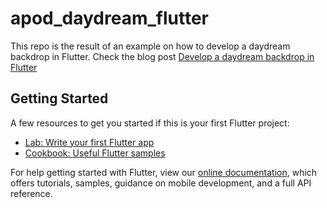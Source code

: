 # apod_daydream_flutter

This repo is the result of an example on how to develop a daydream backdrop in Flutter. Check the blog post <a href="https://techpotatoes.com/2020/02/17/develop-a-daydream-backdrop-in-flutter/"> Develop a daydream backdrop in Flutter </a>

## Getting Started

A few resources to get you started if this is your first Flutter project:

- [Lab: Write your first Flutter app](https://flutter.dev/docs/get-started/codelab)
- [Cookbook: Useful Flutter samples](https://flutter.dev/docs/cookbook)

For help getting started with Flutter, view our
[online documentation](https://flutter.dev/docs), which offers tutorials,
samples, guidance on mobile development, and a full API reference.
